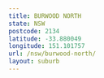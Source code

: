 ```yaml
---
title: BURWOOD NORTH
state: NSW
postcode: 2134
latitude: -33.880049
longitude: 151.101757
url: /nsw/burwood-north/
layout: suburb
---
```

